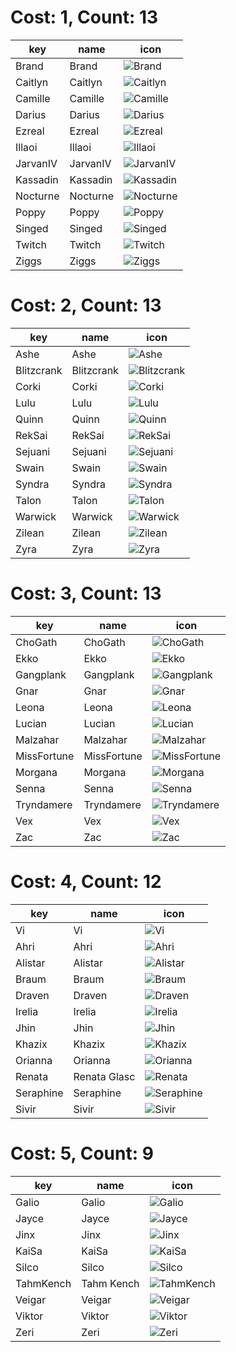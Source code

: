 # Cost: 1, Count: 13
| key      | name     | icon                                     |
| -        | -        | -                                        |
| Brand    | Brand    | ![Brand](../icon/set6.5/Brand.png)       |
| Caitlyn  | Caitlyn  | ![Caitlyn](../icon/set6.5/Caitlyn.png)   |
| Camille  | Camille  | ![Camille](../icon/set6.5/Camille.png)   |
| Darius   | Darius   | ![Darius](../icon/set6.5/Darius.png)     |
| Ezreal   | Ezreal   | ![Ezreal](../icon/set6.5/Ezreal.png)     |
| Illaoi   | Illaoi   | ![Illaoi](../icon/set6.5/Illaoi.png)     |
| JarvanIV | JarvanIV | ![JarvanIV](../icon/set6.5/JarvanIV.png) |
| Kassadin | Kassadin | ![Kassadin](../icon/set6.5/Kassadin.png) |
| Nocturne | Nocturne | ![Nocturne](../icon/set6.5/Nocturne.png) |
| Poppy    | Poppy    | ![Poppy](../icon/set6.5/Poppy.png)       |
| Singed   | Singed   | ![Singed](../icon/set6.5/Singed.png)     |
| Twitch   | Twitch   | ![Twitch](../icon/set6.5/Twitch.png)     |
| Ziggs    | Ziggs    | ![Ziggs](../icon/set6.5/Ziggs.png)       |
# Cost: 2, Count: 13
| key        | name       | icon                                         |
| -          | -          | -                                            |
| Ashe       | Ashe       | ![Ashe](../icon/set6.5/Ashe.png)             |
| Blitzcrank | Blitzcrank | ![Blitzcrank](../icon/set6.5/Blitzcrank.png) |
| Corki      | Corki      | ![Corki](../icon/set6.5/Corki.png)           |
| Lulu       | Lulu       | ![Lulu](../icon/set6.5/Lulu.png)             |
| Quinn      | Quinn      | ![Quinn](../icon/set6.5/Quinn.png)           |
| RekSai     | RekSai     | ![RekSai](../icon/set6.5/RekSai.png)         |
| Sejuani    | Sejuani    | ![Sejuani](../icon/set6.5/Sejuani.png)       |
| Swain      | Swain      | ![Swain](../icon/set6.5/Swain.png)           |
| Syndra     | Syndra     | ![Syndra](../icon/set6.5/Syndra.png)         |
| Talon      | Talon      | ![Talon](../icon/set6.5/Talon.png)           |
| Warwick    | Warwick    | ![Warwick](../icon/set6.5/Warwick.png)       |
| Zilean     | Zilean     | ![Zilean](../icon/set6.5/Zilean.png)         |
| Zyra       | Zyra       | ![Zyra](../icon/set6.5/Zyra.png)             |
# Cost: 3, Count: 13
| key         | name        | icon                                           |
| -           | -           | -                                              |
| ChoGath     | ChoGath     | ![ChoGath](../icon/set6.5/ChoGath.png)         |
| Ekko        | Ekko        | ![Ekko](../icon/set6.5/Ekko.png)               |
| Gangplank   | Gangplank   | ![Gangplank](../icon/set6.5/Gangplank.png)     |
| Gnar        | Gnar        | ![Gnar](../icon/set6.5/Gnar.png)               |
| Leona       | Leona       | ![Leona](../icon/set6.5/Leona.png)             |
| Lucian      | Lucian      | ![Lucian](../icon/set6.5/Lucian.png)           |
| Malzahar    | Malzahar    | ![Malzahar](../icon/set6.5/Malzahar.png)       |
| MissFortune | MissFortune | ![MissFortune](../icon/set6.5/MissFortune.png) |
| Morgana     | Morgana     | ![Morgana](../icon/set6.5/Morgana.png)         |
| Senna       | Senna       | ![Senna](../icon/set6.5/Senna.png)             |
| Tryndamere  | Tryndamere  | ![Tryndamere](../icon/set6.5/Tryndamere.png)   |
| Vex         | Vex         | ![Vex](../icon/set6.5/Vex.png)                 |
| Zac         | Zac         | ![Zac](../icon/set6.5/Zac.png)                 |
# Cost: 4, Count: 12
| key       | name         | icon                                       |
| -         | -            | -                                          |
| Vi        | Vi           | ![Vi](../icon/set6.5/Vi.png)               |
| Ahri      | Ahri         | ![Ahri](../icon/set6.5/Ahri.png)           |
| Alistar   | Alistar      | ![Alistar](../icon/set6.5/Alistar.png)     |
| Braum     | Braum        | ![Braum](../icon/set6.5/Braum.png)         |
| Draven    | Draven       | ![Draven](../icon/set6.5/Draven.png)       |
| Irelia    | Irelia       | ![Irelia](../icon/set6.5/Irelia.png)       |
| Jhin      | Jhin         | ![Jhin](../icon/set6.5/Jhin.png)           |
| Khazix    | Khazix       | ![Khazix](../icon/set6.5/Khazix.png)       |
| Orianna   | Orianna      | ![Orianna](../icon/set6.5/Orianna.png)     |
| Renata    | Renata Glasc | ![Renata](../icon/set6.5/Renata.png)       |
| Seraphine | Seraphine    | ![Seraphine](../icon/set6.5/Seraphine.png) |
| Sivir     | Sivir        | ![Sivir](../icon/set6.5/Sivir.png)         |
# Cost: 5, Count: 9
| key       | name       | icon                                       |
| -         | -          | -                                          |
| Galio     | Galio      | ![Galio](../icon/set6.5/Galio.png)         |
| Jayce     | Jayce      | ![Jayce](../icon/set6.5/Jayce.png)         |
| Jinx      | Jinx       | ![Jinx](../icon/set6.5/Jinx.png)           |
| KaiSa     | KaiSa      | ![KaiSa](../icon/set6.5/KaiSa.png)         |
| Silco     | Silco      | ![Silco](../icon/set6.5/Silco.png)         |
| TahmKench | Tahm Kench | ![TahmKench](../icon/set6.5/TahmKench.png) |
| Veigar    | Veigar     | ![Veigar](../icon/set6.5/Veigar.png)       |
| Viktor    | Viktor     | ![Viktor](../icon/set6.5/Viktor.png)       |
| Zeri      | Zeri       | ![Zeri](../icon/set6.5/Zeri.png)           |
